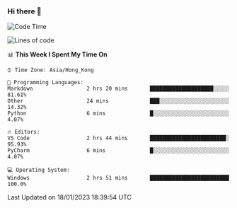 ### Hi there 👋

<!--
**RoiexLee/RoiexLee** is a ✨ _special_ ✨ repository because its `README.md` (this file) appears on your GitHub profile.

Here are some ideas to get you started:

- 🔭 I’m currently working on ...
- 🌱 I’m currently learning ...
- 👯 I’m looking to collaborate on ...
- 🤔 I’m looking for help with ...
- 💬 Ask me about ...
- 📫 How to reach me: ...
- 😄 Pronouns: ...
- ⚡ Fun fact: ...
-->

<!--START_SECTION:waka-->
![Code Time](http://img.shields.io/badge/Code%20Time-130%20hrs%2052%20mins-blue)

![Lines of code](https://img.shields.io/badge/From%20Hello%20World%20I%27ve%20Written-3%20Thousand%20lines%20of%20code-blue)

📊 **This Week I Spent My Time On** 

```text
⌚︎ Time Zone: Asia/Hong_Kong

💬 Programming Languages: 
Markdown                 2 hrs 20 mins       ████████████████████░░░░░   81.61% 
Other                    24 mins             ███░░░░░░░░░░░░░░░░░░░░░░   14.32% 
Python                   6 mins              █░░░░░░░░░░░░░░░░░░░░░░░░   4.07%

🔥 Editors: 
VS Code                  2 hrs 44 mins       ████████████████████████░   95.93% 
PyCharm                  6 mins              █░░░░░░░░░░░░░░░░░░░░░░░░   4.07%

💻 Operating System: 
Windows                  2 hrs 51 mins       █████████████████████████   100.0%

```


 Last Updated on 18/01/2023 18:39:54 UTC
<!--END_SECTION:waka-->
